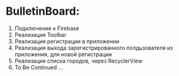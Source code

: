 # BulletinBoard:
1. Подключение к Firebase
2. Реализация Toolbar
3. Реализация регистрации в приложении
4. Реализация выхода зарегистрированного полдьзователя из приложения, для новой регистрации
5. Реализация списка городов, через RecyclerView
6. To Be Continued ...
